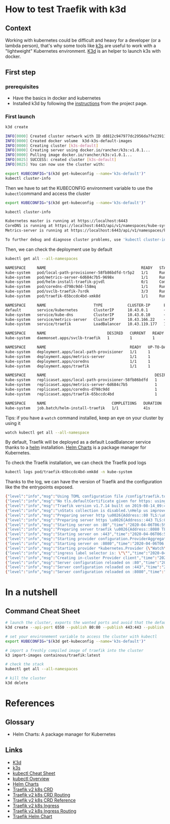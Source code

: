 # How to test Traefik with k3d


## Context

Working with kubernetes could be difficult and heavy for a developer (or a lambda person), that's why some tools like [k3s](https://github.com/rancher/k3s/) are useful to work with a "lightweight" Kubernetes environment.
[K3d](https://github.com/rancher/k3d) is an helper to launch k3s with docker.


## First step

### prerequisites

* Have the basics in docker and kubernetes
* Installed k3d by following the [instructions](https://github.com/rancher/k3d#get) from the project page.


### First launch

```bash
k3d create 
```

```bash
INFO[0000] Created cluster network with ID dd812c947977dc2956da7fe23911444a9c3b9c2c135fe659cfe38ce2e0846709 
INFO[0000] Created docker volume  k3d-k3s-default-images 
INFO[0000] Creating cluster [k3s-default]               
INFO[0000] Creating server using docker.io/rancher/k3s:v1.0.1... 
INFO[0000] Pulling image docker.io/rancher/k3s:v1.0.1... 
INFO[0025] SUCCESS: created cluster [k3s-default]       
INFO[0025] You can now use the cluster with:

export KUBECONFIG="$(k3d get-kubeconfig --name='k3s-default')"
kubectl cluster-info
```

Then we have to set the KUBECONFIG environment variable to use the `kubectl`command and access the cluster

```bash
export KUBECONFIG="$(k3d get-kubeconfig --name='k3s-default')"
```

```bash
kubectl cluster-info
```

```bash
Kubernetes master is running at https://localhost:6443
CoreDNS is running at https://localhost:6443/api/v1/namespaces/kube-system/services/kube-dns:dns/proxy
Metrics-server is running at https://localhost:6443/api/v1/namespaces/kube-system/services/https:metrics-server:/proxy

To further debug and diagnose cluster problems, use 'kubectl cluster-info dump'
```

Then, we can check the deployment use by default

```bash
kubectl get all --all-namespaces
```

```bash
NAMESPACE     NAME                                          READY   STATUS      RESTARTS   AGE
kube-system   pod/local-path-provisioner-58fb86bdfd-tr5p2   1/1     Running     0          7m40s
kube-system   pod/metrics-server-6d684c7b5-9698x            1/1     Running     0          7m40s
kube-system   pod/helm-install-traefik-pjvdl                0/1     Completed   0          7m41s
kube-system   pod/coredns-d798c9dd-l58mq                    1/1     Running     0          7m40s
kube-system   pod/svclb-traefik-7srdk                       3/3     Running     0          7m1s
kube-system   pod/traefik-65bccdc4bd-xmk8d                  1/1     Running     0          7m1s

NAMESPACE     NAME                     TYPE           CLUSTER-IP      EXTERNAL-IP   PORT(S)                                     AGE
default       service/kubernetes       ClusterIP      10.43.0.1       <none>        443/TCP                                     7m56s
kube-system   service/kube-dns         ClusterIP      10.43.0.10      <none>        53/UDP,53/TCP,9153/TCP                      7m55s
kube-system   service/metrics-server   ClusterIP      10.43.166.22    <none>        443/TCP                                     7m52s
kube-system   service/traefik          LoadBalancer   10.43.119.177   172.18.0.2    80:31919/TCP,443:31008/TCP,8080:31661/TCP   7m1s

NAMESPACE     NAME                           DESIRED   CURRENT   READY   UP-TO-DATE   AVAILABLE   NODE SELECTOR   AGE
kube-system   daemonset.apps/svclb-traefik   1         1         1       1            1           <none>          7m1s

NAMESPACE     NAME                                     READY   UP-TO-DATE   AVAILABLE   AGE
kube-system   deployment.apps/local-path-provisioner   1/1     1            1           7m54s
kube-system   deployment.apps/metrics-server           1/1     1            1           7m52s
kube-system   deployment.apps/coredns                  1/1     1            1           7m55s
kube-system   deployment.apps/traefik                  1/1     1            1           7m1s

NAMESPACE     NAME                                                DESIRED   CURRENT   READY   AGE
kube-system   replicaset.apps/local-path-provisioner-58fb86bdfd   1         1         1       7m40s
kube-system   replicaset.apps/metrics-server-6d684c7b5            1         1         1       7m40s
kube-system   replicaset.apps/coredns-d798c9dd                    1         1         1       7m40s
kube-system   replicaset.apps/traefik-65bccdc4bd                  1         1         1       7m1s

NAMESPACE     NAME                             COMPLETIONS   DURATION   AGE
kube-system   job.batch/helm-install-traefik   1/1           41s        7m52s
```

Tips: if you have a `watch` command installed, keep an eye on your cluster by using it

```bash
watch kubectl get all --all-namespace
```

By default, Traefik will be deployed as a default LoadBalancer service thanks to a [helm](https://github.com/containous/traefik-helm-chart) installation.
[Helm Charts](https://helm.sh/) is a package manager for Kubernetes.

To check the Traefik installation, we can check the Traefik pod logs

```bash
kubectl logs pod/traefik-65bccdc4bd-xmk8d -n kube-system
```

Thanks to the log, we can have the version of Traefik and the configuration like the the entrypoints exposed.

```bash
{"level":"info","msg":"Using TOML configuration file /config/traefik.toml","time":"2020-04-06T06:59:13Z"}
{"level":"info","msg":"No tls.defaultCertificate given for https: using the first item in tls.certificates as a fallback.","time":"2020-04-06T06:59:13Z"}
{"level":"info","msg":"Traefik version v1.7.14 built on 2019-08-14_09:46:58AM","time":"2020-04-06T06:59:13Z"}
{"level":"info","msg":"\nStats collection is disabled.\nHelp us improve Traefik by turning this feature on :)\nMore details on: https://docs.traefik.io/basics/#collected-data\n","time":"2020-04-06T06:59:13Z"}
{"level":"info","msg":"Preparing server http \u0026{Address::80 TLS:\u003cnil\u003e Redirect:\u003cnil\u003e Auth:\u003cnil\u003e WhitelistSourceRange:[] WhiteList:\u003cnil\u003e Compress:true ProxyProtocol:\u003cnil\u003e ForwardedHeaders:0xc000776120} with readTimeout=0s writeTimeout=0s idleTimeout=3m0s","time":"2020-04-06T06:59:13Z"}
{"level":"info","msg":"Preparing server https \u0026{Address::443 TLS:0xc0005d8360 Redirect:\u003cnil\u003e Auth:\u003cnil\u003e WhitelistSourceRange:[] WhiteList:\u003cnil\u003e Compress:true ProxyProtocol:\u003cnil\u003e ForwardedHeaders:0xc000776160} with readTimeout=0s writeTimeout=0s idleTimeout=3m0s","time":"2020-04-06T06:59:13Z"}
{"level":"info","msg":"Starting server on :80","time":"2020-04-06T06:59:13Z"}
{"level":"info","msg":"Preparing server traefik \u0026{Address::8080 TLS:\u003cnil\u003e Redirect:\u003cnil\u003e Auth:\u003cnil\u003e WhitelistSourceRange:[] WhiteList:\u003cnil\u003e Compress:false ProxyProtocol:\u003cnil\u003e ForwardedHeaders:0xc0007761a0} with readTimeout=0s writeTimeout=0s idleTimeout=3m0s","time":"2020-04-06T06:59:13Z"}
{"level":"info","msg":"Starting server on :443","time":"2020-04-06T06:59:13Z"}
{"level":"info","msg":"Starting provider configuration.ProviderAggregator {}","time":"2020-04-06T06:59:13Z"}
{"level":"info","msg":"Starting server on :8080","time":"2020-04-06T06:59:13Z"}
{"level":"info","msg":"Starting provider *kubernetes.Provider {\"Watch\":true,\"Filename\":\"\",\"Constraints\":[],\"Trace\":false,\"TemplateVersion\":0,\"DebugLogGeneratedTemplate\":false,\"Endpoint\":\"\",\"Token\":\"\",\"CertAuthFilePath\":\"\",\"DisablePassHostHeaders\":false,\"EnablePassTLSCert\":false,\"Namespaces\":null,\"LabelSelector\":\"\",\"IngressClass\":\"\",\"IngressEndpoint\":{\"IP\":\"\",\"Hostname\":\"\",\"PublishedService\":\"kube-system/traefik\"}}","time":"2020-04-06T06:59:13Z"}
{"level":"info","msg":"ingress label selector is: \"\"","time":"2020-04-06T06:59:13Z"}
{"level":"info","msg":"Creating in-cluster Provider client","time":"2020-04-06T06:59:13Z"}
{"level":"info","msg":"Server configuration reloaded on :80","time":"2020-04-06T06:59:13Z"}
{"level":"info","msg":"Server configuration reloaded on :443","time":"2020-04-06T06:59:13Z"}
{"level":"info","msg":"Server configuration reloaded on :8080","time":"2020-04-06T06:59:13Z"}
```

# In a nutshell

## Command Cheat Sheet

```bash
# launch the cluster, exports the wanted ports and avoid that the default traefik configuration to be deployed
k3d create --api-port 6550 --publish 80:80 --publish 443:443 --publish 8080:8080 --server-arg '--no-deploy=traefik' 

# set your environement variable to access the cluster with kubectl
export KUBECONFIG="$(k3d get-kubeconfig --name='k3s-default')"

# import a freshly compiled image of traefik into the cluster
k3 import-images containous/traefik:latest 

# check the stack
kubectl get all --all-namespaces

# kill the cluster
k3d delete
```

# References

## Glossary

* Helm Charts: A package manager for Kubernetes


## Links
* [K3d](https://github.com/rancher/k3d)
* [k3s](https://github.com/rancher/k3s/)
* [kubectl Cheat Sheet](https://kubernetes.io/docs/reference/kubectl/cheatsheet/)
* [kubectl Overview](https://kubernetes.io/docs/reference/kubectl/overview/)
* [Helm Charts](https://helm.sh/)
* [Traefik v2 k8s CRD](https://docs.traefik.io/v2.2/providers/kubernetes-crd/)
* [Traefik v2 k8s CRD Routing](https://docs.traefik.io/v2.2/routing/providers/kubernetes-crd/)
* [Traefik v2 k8s CRD Reference](https://docs.traefik.io/v2.2/reference/dynamic-configuration/kubernetes-crd/)
* [Traefik v2 k8s Ingress](https://docs.traefik.io/v2.2/providers/kubernetes-ingress/)
* [Traefik v2 k8s Ingress Routing](https://docs.traefik.io/v2.2/routing/providers/kubernetes-ingress/)
* [Traefik Helm Chart](https://github.com/containous/traefik-helm-chart)
